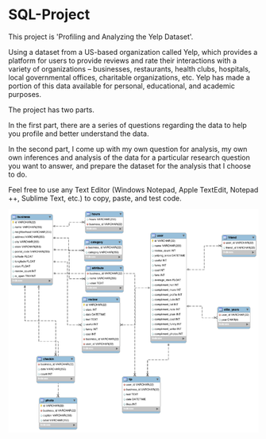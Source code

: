 # SQL-Project
This project is 'Profiling and Analyzing the Yelp Dataset'.


Using a dataset from a US-based organization called Yelp, which provides a platform for users to provide reviews and rate their interactions with a variety of organizations – businesses, restaurants, health clubs, hospitals, local governmental offices, charitable organizations, etc. Yelp has made a portion of this data available for personal, educational, and academic purposes.


The project has two parts.


In the first part, there are a series of questions regarding the data to help you profile and better understand the data.


In the second part, I come up with my own question for analysis, my own own inferences and analysis of the data for a particular research question you want to answer, and prepare the dataset for the analysis that I choose to do. 


Feel free to use any Text Editor (Windows Notepad, Apple TextEdit, Notepad ++, Sublime Text, etc.) to copy, paste, and test code.


![Yelp Dataset ER Diagram.png](http://github.com/AlexaWu/SQL-Project/raw/master/Yelp%20Dataset%20ER%20Diagram.png)
